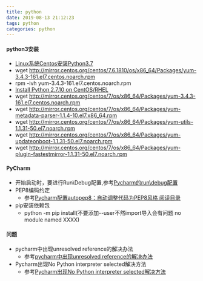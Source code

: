 ```yaml
---
title: python
date: 2019-08-13 21:12:23
tags: python
categories: python
---
```

#### python3安装
- [Linux系统Centos安装Python3.7
](https://www.cnblogs.com/zhanglong8681/p/8421512.html)
- wget http://mirror.centos.org/centos/7.6.1810/os/x86_64/Packages/yum-3.4.3-161.el7.centos.noarch.rpm
- rpm -ivh yum-3.4.3-161.el7.centos.noarch.rpm
- [Install Python 2.7.10 on CentOS/RHEL](https://myopswork.com/install-python-2-7-10-on-centos-rhel-75f90c5239a5)
- wget http://mirror.centos.org/centos/7/os/x86_64/Packages/yum-3.4.3-161.el7.centos.noarch.rpm
- wget http://mirror.centos.org/centos/7/os/x86_64/Packages/yum-metadata-parser-1.1.4-10.el7.x86_64.rpm
- wget http://mirror.centos.org/centos/7/os/x86_64/Packages/yum-utils-1.1.31-50.el7.noarch.rpm
- wget http://mirror.centos.org/centos/7/os/x86_64/Packages/yum-updateonboot-1.1.31-50.el7.noarch.rpm
- wget http://mirror.centos.org/centos/7/os/x86_64/Packages/yum-plugin-fastestmirror-1.1.31-50.el7.noarch.rpm
<!--more-->
#### PyCharm
- 开始启动时，要进行Run\Debug配置,参考[Pycharm的run\debug配置](https://blog.csdn.net/sunaxp/article/details/80363705)
- PEP8编码约定
    - 参考[Pycharm配置autopep8：自动调整代码为PEP8风格
阅读目录](https://www.cnblogs.com/xiao-apple36/p/9242069.html)
- pip安装依赖包
    - python -m pip install(不要添加--user不然import导入会有问题 no module named XXXX)
#### 问题
- pycharm中出现unresolved reference的解决办法
    - 参考[pycharm中出现unresolved reference的解决办法](https://blog.csdn.net/YeziTong/article/details/88103891)
- Pycharm出现No Python interpreter selected解决方法
    - 参考[Pycharm出现No Python interpreter selected解决方法](https://blog.csdn.net/weixue9/article/details/79316748)